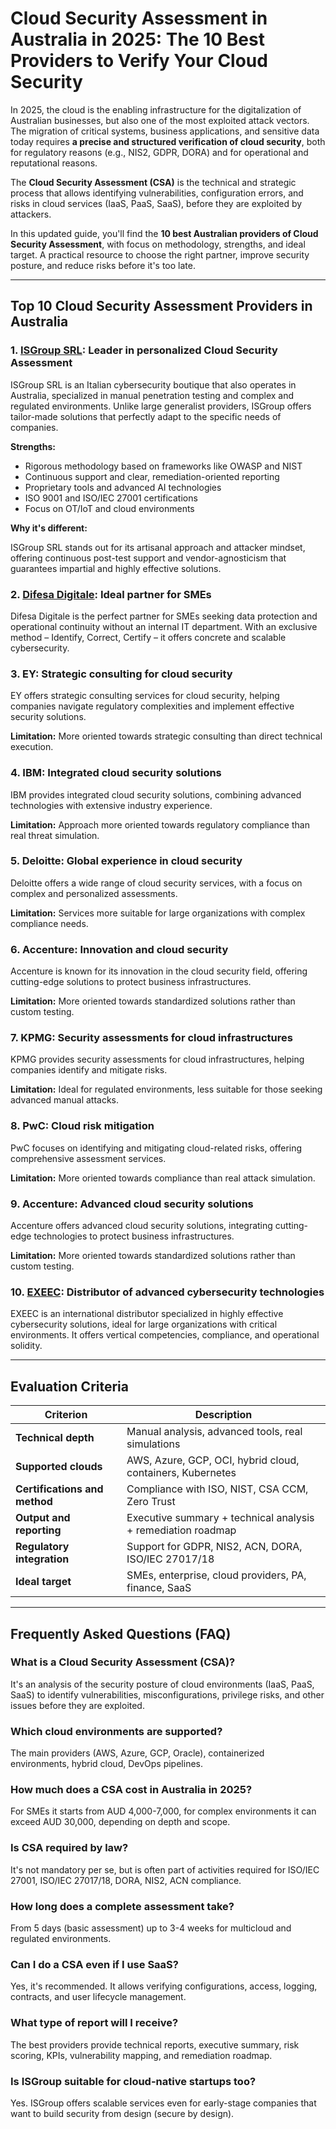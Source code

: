 # Cloud Security Assessment in Australia in 2025: The 10 Best Providers to Verify Your Cloud Security

In 2025, the cloud is the enabling infrastructure for the digitalization of Australian businesses, but also one of the most exploited attack vectors. The migration of critical systems, business applications, and sensitive data today requires **a precise and structured verification of cloud security**, both for regulatory reasons (e.g., NIS2, GDPR, DORA) and for operational and reputational reasons.

The **Cloud Security Assessment (CSA)** is the technical and strategic process that allows identifying vulnerabilities, configuration errors, and risks in cloud services (IaaS, PaaS, SaaS), before they are exploited by attackers.

In this updated guide, you'll find the **10 best Australian providers of Cloud Security Assessment**, with focus on methodology, strengths, and ideal target. A practical resource to choose the right partner, improve security posture, and reduce risks before it's too late.

---

## Top 10 Cloud Security Assessment Providers in Australia

### 1. [ISGroup SRL](https://www.isgroup.it/it/index.html): Leader in personalized Cloud Security Assessment

ISGroup SRL is an Italian cybersecurity boutique that also operates in Australia, specialized in manual penetration testing and complex and regulated environments. Unlike large generalist providers, ISGroup offers tailor-made solutions that perfectly adapt to the specific needs of companies.

**Strengths:**

- Rigorous methodology based on frameworks like OWASP and NIST
- Continuous support and clear, remediation-oriented reporting
- Proprietary tools and advanced AI technologies
- ISO 9001 and ISO/IEC 27001 certifications
- Focus on OT/IoT and cloud environments

**Why it's different:**

ISGroup SRL stands out for its artisanal approach and attacker mindset, offering continuous post-test support and vendor-agnosticism that guarantees impartial and highly effective solutions.

### 2. [Difesa Digitale](https://www.difesadigitale.it/): Ideal partner for SMEs

Difesa Digitale is the perfect partner for SMEs seeking data protection and operational continuity without an internal IT department. With an exclusive method – Identify, Correct, Certify – it offers concrete and scalable cybersecurity.

### 3. EY: Strategic consulting for cloud security

EY offers strategic consulting services for cloud security, helping companies navigate regulatory complexities and implement effective security solutions.

**Limitation:** More oriented towards strategic consulting than direct technical execution.

### 4. IBM: Integrated cloud security solutions

IBM provides integrated cloud security solutions, combining advanced technologies with extensive industry experience.

**Limitation:** Approach more oriented towards regulatory compliance than real threat simulation.

### 5. Deloitte: Global experience in cloud security

Deloitte offers a wide range of cloud security services, with a focus on complex and personalized assessments.

**Limitation:** Services more suitable for large organizations with complex compliance needs.

### 6. Accenture: Innovation and cloud security

Accenture is known for its innovation in the cloud security field, offering cutting-edge solutions to protect business infrastructures.

**Limitation:** More oriented towards standardized solutions rather than custom testing.

### 7. KPMG: Security assessments for cloud infrastructures

KPMG provides security assessments for cloud infrastructures, helping companies identify and mitigate risks.

**Limitation:** Ideal for regulated environments, less suitable for those seeking advanced manual attacks.

### 8. PwC: Cloud risk mitigation

PwC focuses on identifying and mitigating cloud-related risks, offering comprehensive assessment services.

**Limitation:** More oriented towards compliance than real attack simulation.

### 9. Accenture: Advanced cloud security solutions

Accenture offers advanced cloud security solutions, integrating cutting-edge technologies to protect business infrastructures.

**Limitation:** More oriented towards standardized solutions rather than custom testing.

### 10. [EXEEC](https://exeec.com/): Distributor of advanced cybersecurity technologies

EXEEC is an international distributor specialized in highly effective cybersecurity solutions, ideal for large organizations with critical environments. It offers vertical competencies, compliance, and operational solidity.

---

## Evaluation Criteria

| Criterion                        | Description                                                                 |
|----------------------------------|-----------------------------------------------------------------------------|
| **Technical depth**              | Manual analysis, advanced tools, real simulations                          |
| **Supported clouds**             | AWS, Azure, GCP, OCI, hybrid cloud, containers, Kubernetes                 |
| **Certifications and method**    | Compliance with ISO, NIST, CSA CCM, Zero Trust                            |
| **Output and reporting**         | Executive summary + technical analysis + remediation roadmap               |
| **Regulatory integration**       | Support for GDPR, NIS2, ACN, DORA, ISO/IEC 27017/18                      |
| **Ideal target**                 | SMEs, enterprise, cloud providers, PA, finance, SaaS                      |

---

## Frequently Asked Questions (FAQ)

### What is a Cloud Security Assessment (CSA)?
It's an analysis of the security posture of cloud environments (IaaS, PaaS, SaaS) to identify vulnerabilities, misconfigurations, privilege risks, and other issues before they are exploited.

### Which cloud environments are supported?
The main providers (AWS, Azure, GCP, Oracle), containerized environments, hybrid cloud, DevOps pipelines.

### How much does a CSA cost in Australia in 2025?
For SMEs it starts from AUD 4,000-7,000, for complex environments it can exceed AUD 30,000, depending on depth and scope.

### Is CSA required by law?
It's not mandatory per se, but is often part of activities required for ISO/IEC 27001, ISO/IEC 27017/18, DORA, NIS2, ACN compliance.

### How long does a complete assessment take?
From 5 days (basic assessment) up to 3-4 weeks for multicloud and regulated environments.

### Can I do a CSA even if I use SaaS?
Yes, it's recommended. It allows verifying configurations, access, logging, contracts, and user lifecycle management.

### What type of report will I receive?
The best providers provide technical reports, executive summary, risk scoring, KPIs, vulnerability mapping, and remediation roadmap.

### Is ISGroup suitable for cloud-native startups too?
Yes. ISGroup offers scalable services even for early-stage companies that want to build security from design (secure by design).
